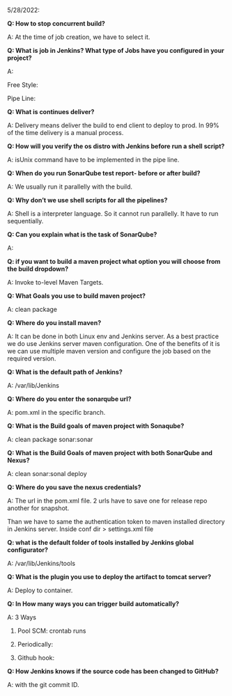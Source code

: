 5/28/2022:

**Q: How to stop concurrent build?**

A: At the time of job creation, we have to select it.

**Q: What is job in Jenkins? What type of Jobs have you configured in
your project?**

A:

Free Style:

Pipe Line:

**Q: What is continues deliver?**

A: Delivery means deliver the build to end client to deploy to prod. In
99% of the time delivery is a manual process.

**Q: How will you verify the os distro with Jenkins before run a shell
script?**

A: isUnix command have to be implemented in the pipe line.

**Q: When do you run SonarQube test report- before or after build?**

A: We usually run it parallelly with the build.

**Q: Why don’t we use shell scripts for all the pipelines?**

A: Shell is a interpreter language. So it cannot run parallelly. It have
to run sequentially.

**Q: Can you explain what is the task of SonarQube?**

A:

**Q: if you want to build a maven project what option you will choose
from the build dropdown?**

A: Invoke to-level Maven Targets.

**Q: What Goals you use to build maven project?**

A: clean package

**Q: Where do you install maven?**

A: It can be done in both Linux env and Jenkins server. As a best
practice we do use Jenkins server maven configuration. One of the
benefits of it is we can use multiple maven version and configure the
job based on the required version.

**Q: What is the default path of Jenkins?**

A: /var/lib/Jenkins

**Q: Where do you enter the sonarqube url?**

A: pom.xml in the specific branch.

**Q: What is the Build goals of maven project with Sonaqube?**

A: clean package sonar:sonar

**Q: What is the Build Goals of maven project with both SonarQube and
Nexus?**

A: clean sonar:sonal deploy

**Q: Where do you save the nexus credentials?**

A: The url in the pom.xml file. 2 urls have to save one for release repo
another for snapshot.

Than we have to same the authentication token to maven installed
directory in Jenkins server. Inside conf dir \> settings.xml file

**Q: what is the default folder of tools installed by Jenkins global
configurator?**

A: /var/lib/Jenkins/tools

**Q: What is the plugin you use to deploy the artifact to tomcat
server?**

A: Deploy to container.

**Q: In How many ways you can trigger build automatically?**

A: 3 Ways

1.  Pool SCM: crontab runs

2.  Periodically:

3.  Github hook:

**Q: How Jenkins knows if the source code has been changed to GitHub?**

A: with the git commit ID.
